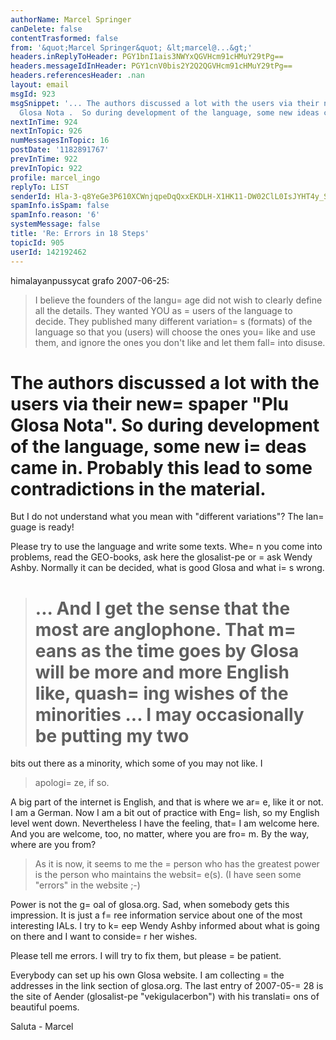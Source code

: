 ```yaml
---
authorName: Marcel Springer
canDelete: false
contentTrasformed: false
from: '&quot;Marcel Springer&quot; &lt;marcel@...&gt;'
headers.inReplyToHeader: PGY1bnI1ais3NWYxQGVHcm91cHMuY29tPg==
headers.messageIdInHeader: PGY1cnV0bis2Y2Q2QGVHcm91cHMuY29tPg==
headers.referencesHeader: .nan
layout: email
msgId: 923
msgSnippet: '... The authors discussed a lot with the users via their newspaper Plu
  Glosa Nota .  So during development of the language, some new ideas came in.  Probably'
nextInTime: 924
nextInTopic: 926
numMessagesInTopic: 16
postDate: '1182891767'
prevInTime: 922
prevInTopic: 922
profile: marcel_ingo
replyTo: LIST
senderId: Hla-3-q8YeGe3P610XCWnjqpeDqQxxEKDLH-X1HK11-DW02ClL0IsJYHT4y_SMhhweJEh6bySxq4V7kftXJnVbpXKyRxRPkr08yR6LHl
spamInfo.isSpam: false
spamInfo.reason: '6'
systemMessage: false
title: 'Re: Errors in 18 Steps'
topicId: 905
userId: 142192462
---
```


himalayanpussycat grafo 2007-06-25: 
 > I believe the founders of the langu=
age did not wish to clearly
 > define all the details.  They wanted YOU as =
users of the language
 > to decide. They published many different variation=
s (formats) of
 > the language so that you (users) will choose the ones you=
 like and
 > use them, and ignore the ones you don't like and let them fall=
 into
 > disuse. 

The authors discussed a lot with the users via their new=
spaper "Plu
Glosa Nota".  So during development of the language, some new i=
deas
came in.  Probably this lead to some contradictions in the material. 
=

But I do not understand what you mean with "different variations"?
The lan=
guage is ready! 

Please try to use the language and write some texts.  Whe=
n you come
into problems, read the GEO-books, ask here the glosalist-pe or =
ask
Wendy Ashby.  Normally it can be decided, what is good Glosa and what
i=
s wrong. 


 > ... And I get the sense that the most are anglophone. That m=
eans as
 > the time goes by Glosa will be more and more English like, quash=
ing
 > wishes of the minorities ... I may occasionally be putting my two
 >=
 bits out there as a minority, which some of you may not like. I
 > apologi=
ze, if so. 

A big part of the internet is English, and that is where we ar=
e, like
it or not.  I am a German.  Now I am a bit out of practice with
Eng=
lish, so my English level went down.  Nevertheless I have the
feeling, that=
 I am welcome here.  And you are welcome, too, no matter,
where you are fro=
m.  By the way, where are you from? 


 > As it is now, it seems to me the =
person who has the greatest power
 > is the person who maintains the websit=
e(s). (I have seen some
 > "errors" in the website ;-) 

Power is not the g=
oal of glosa.org.  Sad, when somebody gets this
impression.  It is just a f=
ree information service about one of the
most interesting IALs.  I try to k=
eep Wendy Ashby informed about what
is going on there and I want to conside=
r her wishes. 

Please tell me errors.  I will try to fix them, but please =
be
patient. 

Everybody can set up his own Glosa website.  I am collecting =
the
addresses in the link section of glosa.org.  The last entry of
2007-05-=
28 is the site of Aender (glosalist-pe "vekigulacerbon")
with his translati=
ons of beautiful poems. 

Saluta - Marcel 


